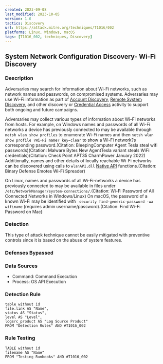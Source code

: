 ```yaml
---
created: 2023-09-08
last_modified: 2023-10-05
version: 1.0
tactics: Discovery
url: https://attack.mitre.org/techniques/T1016/002
platforms: Linux, Windows, macOS
tags: [T1016_002, techniques, Discovery]
---
```


## System Network Configuration Discovery- Wi-Fi Discovery

### Description

Adversaries may search for information about Wi-Fi networks, such as network names and passwords, on compromised systems. Adversaries may use Wi-Fi information as part of [Account Discovery](https://attack.mitre.org/techniques/T1087), [Remote System Discovery](https://attack.mitre.org/techniques/T1018), and other discovery or [Credential Access](https://attack.mitre.org/tactics/TA0006) activity to support both ongoing and future campaigns.

Adversaries may collect various types of information about Wi-Fi networks from hosts. For example, on Windows names and passwords of all Wi-Fi networks a device has previously connected to may be available through `netsh wlan show profiles` to enumerate Wi-Fi names and then `netsh wlan show profile ?Wi-Fi name? key=clear` to show a Wi-Fi network?s corresponding password.(Citation: BleepingComputer Agent Tesla steal wifi passwords)(Citation: Malware Bytes New AgentTesla variant steals WiFi credentials)(Citation: Check Point APT35 CharmPower January 2022) Additionally, names and other details of locally reachable Wi-Fi networks can be discovered using calls to `wlanAPI.dll` [Native API](https://attack.mitre.org/techniques/T1106) functions.(Citation: Binary Defense Emotes Wi-Fi Spreader)

On Linux, names and passwords of all Wi-Fi-networks a device has previously connected to may be available in files under ` /etc/NetworkManager/system-connections/`.(Citation: Wi-Fi Password of All Connected Networks in Windows/Linux) On macOS, the password of a known Wi-Fi may be identified with ` security find-generic-password -wa wifiname` (requires admin username/password).(Citation: Find Wi-Fi Password on Mac)


### Detection

This type of attack technique cannot be easily mitigated with preventive controls since it is based on the abuse of system features.

### Defenses Bypassed



### Data Sources

  - Command: Command Execution
  -  Process: OS API Execution
### Detection Rule

```dataview
table without id
file.link AS "Name",
status AS "Status",
level AS "Level",
logsrc_product AS "Log Source Product"
FROM "Detection Rules" AND #T1016_002
```

### Rule Testing

```dataview
TABLE without id
filename AS "Name"
FROM "Testing Runbooks" AND #T1016_002
```
